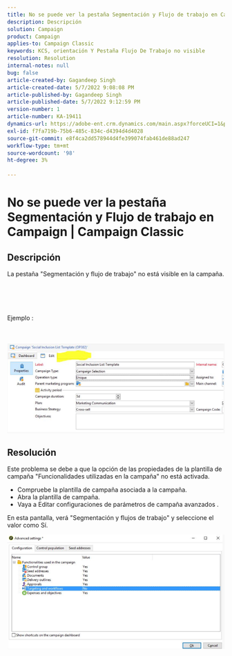 ```yaml
---
title: No se puede ver la pestaña Segmentación y Flujo de trabajo en Campaign | Campaign Classic
description: Descripción
solution: Campaign
product: Campaign
applies-to: Campaign Classic
keywords: KCS, orientación Y Pestaña Flujo De Trabajo no visible
resolution: Resolution
internal-notes: null
bug: false
article-created-by: Gagandeep Singh
article-created-date: 5/7/2022 9:08:08 PM
article-published-by: Gagandeep Singh
article-published-date: 5/7/2022 9:12:59 PM
version-number: 1
article-number: KA-19411
dynamics-url: https://adobe-ent.crm.dynamics.com/main.aspx?forceUCI=1&pagetype=entityrecord&etn=knowledgearticle&id=27056eca-49ce-ec11-a7b5-00224809c196
exl-id: f7fa719b-75b6-485c-834c-d4394d4d4028
source-git-commit: e8f4ca2dd578944d4fe399074fab461de88ad247
workflow-type: tm+mt
source-wordcount: '98'
ht-degree: 3%

---
```


# No se puede ver la pestaña Segmentación y Flujo de trabajo en Campaign | Campaign Classic

## Descripción

La pestaña &quot;Segmentación y flujo de trabajo&quot; no está visible en la campaña.<br><br> <br><br> <br><br>Ejemplo : <br><br> <br><br>![](assets/___6bf24a6c-4ace-ec11-a7b5-00224809c196___.png)

## Resolución


Este problema se debe a que la opción de las propiedades de la plantilla de campaña &quot;Funcionalidades utilizadas en la campaña&quot; no está activada.



- Compruebe la plantilla de campaña asociada a la campaña.
- Abra la plantilla de campaña.
- Vaya a Editar configuraciones de parámetros de campaña avanzados .




En esta pantalla, verá &quot;Segmentación y flujos de trabajo&quot; y seleccione el valor como Sí.



![](assets/f184a935-4ace-ec11-a7b5-00224809c196.png)
